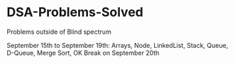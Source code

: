 # DSA-Problems-Solved
Problems outside of Blind spectrum

September 15th to September 19th: Arrays, Node, LinkedList, Stack, Queue, D-Queue, Merge Sort, 
OK
 Break on September 20th
